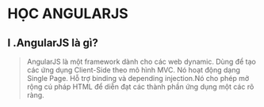 
# HỌC ANGULARJS
## I .AngularJS là gì?
>AngularJS là một framework dành cho các web dynamic. Dùng để tạo các ứng dụng 
>Client-Side theo mô hình MVC. Nó hoạt động dạng Single Page. Hỗ trợ binding 
>và depending  injection.Nó cho phép mở rộng cú pháp HTML để diễn đạt các 
>thành phần ứng dụng một các rõ ràng.